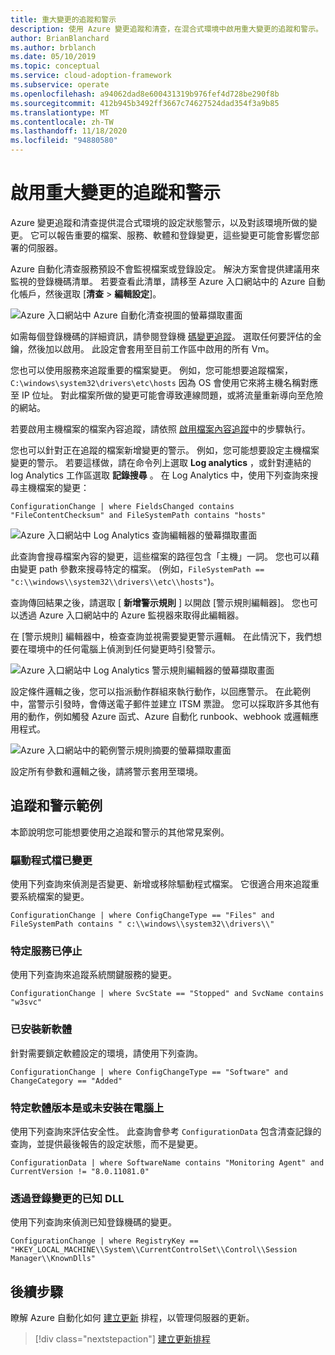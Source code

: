 ```yaml
---
title: 重大變更的追蹤和警示
description: 使用 Azure 變更追蹤和清查，在混合式環境中啟用重大變更的追蹤和警示。
author: BrianBlanchard
ms.author: brblanch
ms.date: 05/10/2019
ms.topic: conceptual
ms.service: cloud-adoption-framework
ms.subservice: operate
ms.openlocfilehash: a94062dad8e600431319b976fef4d728be290f8b
ms.sourcegitcommit: 412b945b3492ff3667c74627524dad354f3a9b85
ms.translationtype: MT
ms.contentlocale: zh-TW
ms.lasthandoff: 11/18/2020
ms.locfileid: "94880580"
---
```

<!-- cSpell:ignore HKEY kusto -->

# <a name="enable-tracking-and-alerting-for-critical-changes"></a>啟用重大變更的追蹤和警示

Azure 變更追蹤和清查提供混合式環境的設定狀態警示，以及對該環境所做的變更。 它可以報告重要的檔案、服務、軟體和登錄變更，這些變更可能會影響您部署的伺服器。

Azure 自動化清查服務預設不會監視檔案或登錄設定。 解決方案會提供建議用來監視的登錄機碼清單。 若要查看此清單，請移至 Azure 入口網站中的 Azure 自動化帳戶，然後選取 [**清查**  >  **編輯設定**]。

![Azure 入口網站中 Azure 自動化清查視圖的螢幕擷取畫面](./media/change-tracking1.png)

如需每個登錄機碼的詳細資訊，請參閱登錄機 [碼變更追蹤](/azure/automation/automation-change-tracking#registry-key-change-tracking)。 選取任何要評估的金鑰，然後加以啟用。 此設定會套用至目前工作區中啟用的所有 Vm。

您也可以使用服務來追蹤重要的檔案變更。 例如，您可能想要追蹤檔案， `C:\windows\system32\drivers\etc\hosts` 因為 OS 會使用它來將主機名稱對應至 IP 位址。 對此檔案所做的變更可能會導致連線問題，或將流量重新導向至危險的網站。

若要啟用主機檔案的檔案內容追蹤，請依照 [啟用檔案內容追蹤](/azure/automation/change-tracking-file-contents#enable-file-content-tracking)中的步驟執行。

您也可以針對正在追蹤的檔案新增變更的警示。 例如，您可能想要設定主機檔案變更的警示。 若要這樣做，請在命令列上選取 **Log analytics** ，或針對連結的 log Analytics 工作區選取 **記錄搜尋** 。 在 Log Analytics 中，使用下列查詢來搜尋主機檔案的變更：

  ```kusto
  ConfigurationChange | where FieldsChanged contains "FileContentChecksum" and FileSystemPath contains "hosts"
  ```

![Azure 入口網站中 Log Analytics 查詢編輯器的螢幕擷取畫面](./media/change-tracking2.png)

此查詢會搜尋檔案內容的變更，這些檔案的路徑包含「主機」一詞。 您也可以藉由變更 path 參數來搜尋特定的檔案。 (例如，`FileSystemPath ==  "c:\\windows\\system32\\drivers\\etc\\hosts"`)。

查詢傳回結果之後，請選取 [ **新增警示規則** ] 以開啟 [警示規則編輯器]。 您也可以透過 Azure 入口網站中的 Azure 監視器來取得此編輯器。

在 [警示規則] 編輯器中，檢查查詢並視需要變更警示邏輯。 在此情況下，我們想要在環境中的任何電腦上偵測到任何變更時引發警示。

![Azure 入口網站中 Log Analytics 警示規則編輯器的螢幕擷取畫面](./media/change-tracking3.png)

設定條件邏輯之後，您可以指派動作群組來執行動作，以回應警示。 在此範例中，當警示引發時，會傳送電子郵件並建立 ITSM 票證。 您可以採取許多其他有用的動作，例如觸發 Azure 函式、Azure 自動化 runbook、webhook 或邏輯應用程式。

![Azure 入口網站中的範例警示規則摘要的螢幕擷取畫面](./media/change-tracking4.png)

設定所有參數和邏輯之後，請將警示套用至環境。

## <a name="tracking-and-alerting-examples"></a>追蹤和警示範例

本節說明您可能想要使用之追蹤和警示的其他常見案例。

### <a name="driver-file-changed"></a>驅動程式檔已變更

使用下列查詢來偵測是否變更、新增或移除驅動程式檔案。 它很適合用來追蹤重要系統檔案的變更。

  ```kusto
  ConfigurationChange | where ConfigChangeType == "Files" and FileSystemPath contains " c:\\windows\\system32\\drivers\\"
  ```

### <a name="specific-service-stopped"></a>特定服務已停止

使用下列查詢來追蹤系統關鍵服務的變更。

  ```kusto
  ConfigurationChange | where SvcState == "Stopped" and SvcName contains "w3svc"
  ```

### <a name="new-software-installed"></a>已安裝新軟體

針對需要鎖定軟體設定的環境，請使用下列查詢。

  ```kusto
  ConfigurationChange | where ConfigChangeType == "Software" and ChangeCategory == "Added"
  ```

### <a name="specific-software-version-is-or-isnt-installed-on-a-machine"></a>特定軟體版本是或未安裝在電腦上

使用下列查詢來評估安全性。 此查詢會參考 `ConfigurationData` 包含清查記錄的查詢，並提供最後報告的設定狀態，而不是變更。

  ```kusto
  ConfigurationData | where SoftwareName contains "Monitoring Agent" and CurrentVersion != "8.0.11081.0"
  ```

### <a name="known-dll-changed-through-the-registry"></a>透過登錄變更的已知 DLL

使用下列查詢來偵測已知登錄機碼的變更。

  ```kusto
  ConfigurationChange | where RegistryKey == "HKEY_LOCAL_MACHINE\\System\\CurrentControlSet\\Control\\Session Manager\\KnownDlls"
  ```

## <a name="next-steps"></a>後續步驟

瞭解 Azure 自動化如何 [建立更新](./update-schedules.md) 排程，以管理伺服器的更新。

> [!div class="nextstepaction"]
> [建立更新排程](./update-schedules.md)
